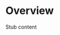 # Overview

Stub content


<!-- ##DOCS-SOURCER-START
{"sourcePlugin":"Local File Copier","hash":"66e831592c5de24fc0599938eade1120"}
##DOCS-SOURCER-END -->
